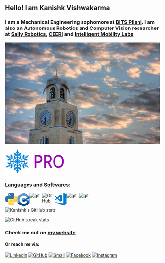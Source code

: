 ## Hello! I am Kanishk Vishwakarma


### I am a Mechanical Engineering sophomore at [BITS Pilani](https://www.bits-pilani.ac.in/). I am also an Autonomous Robotics and Computer Vision researcher at [Sally Robotics](https://www.sally-robotics.co.in), [CEERI](https://www.ceeri.res.in/) and [Intelligent Mobility Labs](https://www.linkedin.com/company/intelligent-mobility-labs/)


<img src="bits.jpg">

<a href='https://archiveprogram.github.com/'><img src='https://raw.githubusercontent.com/acervenky/animated-github-badges/master/assets/acbadge.gif' width='80' height='80'></a> <a href='https://github.com/pricing'><img src='https://raw.githubusercontent.com/acervenky/animated-github-badges/master/assets/pro.gif' width='100' height='80'></a> 
 
 


### <u>Languages and Softwares:</u>

<a href="https://www.python.org" target="_blank"> <img align="left" alt="Python" width="40px" src="https://github.com/Aakarsh-B/trying-repos/blob/master/python-5.svg?raw=true"/> </a>
<a href="https://isocpp.org/" target="_blank"> <img align="left" alt="C++" width="40px" src="https://github.com/Aakarsh-B/trying-repos/blob/master/c++.png"/> </a>
<a href="https://git-scm.com/" target="_blank"> <img align="left" alt="git" width="40px" src="https://www.vectorlogo.zone/logos/git-scm/git-scm-icon.svg"/> </a>
<a href="https://github.com/"><img align="left" alt="GitHub" width="40px" src="https://distreau.com/github.svg" /></a>
<a href="https://code.visualstudio.com/"><img align="left" alt="Visual Studio Code" width="40px" src="https://raw.githubusercontent.com/github/explore/80688e429a7d4ef2fca1e82350fe8e3517d3494d/topics/visual-studio-code/visual-studio-code.png" /></a>
<a href="https://www.ros.org/"><img align="left" alt="git" width="40px" src="https://answers.ros.org/upfiles/14554624266871161.png"/></a>
<a href="https://www.docker.com/"><img align="left" alt="git" width="50px" src="https://www.docker.com/sites/default/files/d8/2019-07/Moby-logo.png"/></a>
<br><br>

![Kanishk's GitHub stats](https://github-readme-stats.vercel.app/api?username=Kanishk598&show_icons=true&theme=dark)

![GitHub streak stats](https://github-readme-streak-stats.herokuapp.com/?user=Kanishk598&theme=dark)

### Check me out on [my website](http://kanishk598.github.io/) 
#### Or reach me via:

[![Linkedin](https://img.shields.io/badge/LinkedIn-0077B5?style=for-the-badge&logo=linkedin&logoColor=white)](https://www.linkedin.com/in/kanishk598/)
[![GitHub](https://img.shields.io/badge/GitHub-100000?style=for-the-badge&logo=github&logoColor=white)](https://github.com/Kanishk598)
[![Gmail](https://img.shields.io/badge/Gmail-D14836?style=for-the-badge&logo=gmail&logoColor=white)](mailto:f20190315@pilani.bits-pilani.ac.in)
[![Facebook](https://img.shields.io/badge/Facebook-1877F2?style=for-the-badge&logo=facebook&logoColor=white)](https://www.facebook.com/kanishk.vishwakarma.3)
[![Instagram](https://img.shields.io/badge/Instagram-E4405F?style=for-the-badge&logo=instagram&logoColor=white)](https://www.instagram.com/konixboi)
